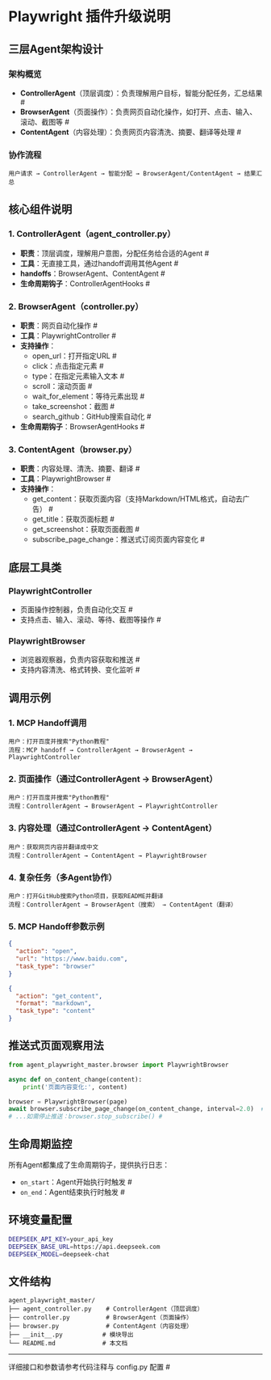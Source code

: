 # Playwright 插件升级说明 #

## 三层Agent架构设计 #

### 架构概览 #
- **ControllerAgent**（顶层调度）：负责理解用户目标，智能分配任务，汇总结果 #
- **BrowserAgent**（页面操作）：负责网页自动化操作，如打开、点击、输入、滚动、截图等 #
- **ContentAgent**（内容处理）：负责网页内容清洗、摘要、翻译等处理 #

### 协作流程 #
```
用户请求 → ControllerAgent → 智能分配 → BrowserAgent/ContentAgent → 结果汇总
```

## 核心组件说明 #

### 1. ControllerAgent（agent_controller.py） #
- **职责**：顶层调度，理解用户意图，分配任务给合适的Agent #
- **工具**：无直接工具，通过handoff调用其他Agent #
- **handoffs**：BrowserAgent、ContentAgent #
- **生命周期钩子**：ControllerAgentHooks #

### 2. BrowserAgent（controller.py） #
- **职责**：网页自动化操作 #
- **工具**：PlaywrightController #
- **支持操作**：
  - open_url：打开指定URL #
  - click：点击指定元素 #
  - type：在指定元素输入文本 #
  - scroll：滚动页面 #
  - wait_for_element：等待元素出现 #
  - take_screenshot：截图 #
  - search_github：GitHub搜索自动化 #
- **生命周期钩子**：BrowserAgentHooks #

### 3. ContentAgent（browser.py） #
- **职责**：内容处理、清洗、摘要、翻译 #
- **工具**：PlaywrightBrowser #
- **支持操作**：
  - get_content：获取页面内容（支持Markdown/HTML格式，自动去广告） #
  - get_title：获取页面标题 #
  - get_screenshot：获取页面截图 #
  - subscribe_page_change：推送式订阅页面内容变化 #

## 底层工具类 #

### PlaywrightController #
- 页面操作控制器，负责自动化交互 #
- 支持点击、输入、滚动、等待、截图等操作 #

### PlaywrightBrowser #
- 浏览器观察器，负责内容获取和推送 #
- 支持内容清洗、格式转换、变化监听 #

## 调用示例 #

### 1. MCP Handoff调用 #
```text
用户：打开百度并搜索"Python教程"
流程：MCP handoff → ControllerAgent → BrowserAgent → PlaywrightController
```

### 2. 页面操作（通过ControllerAgent → BrowserAgent） #
```text
用户：打开百度并搜索"Python教程"
流程：ControllerAgent → BrowserAgent → PlaywrightController
```

### 3. 内容处理（通过ControllerAgent → ContentAgent） #
```text
用户：获取网页内容并翻译成中文
流程：ControllerAgent → ContentAgent → PlaywrightBrowser
```

### 4. 复杂任务（多Agent协作） #
```text
用户：打开GitHub搜索Python项目，获取README并翻译
流程：ControllerAgent → BrowserAgent（搜索） → ContentAgent（翻译）
```

### 5. MCP Handoff参数示例 #
```json
{
  "action": "open",
  "url": "https://www.baidu.com",
  "task_type": "browser"
}
```

```json
{
  "action": "get_content",
  "format": "markdown",
  "task_type": "content"
}
```

## 推送式页面观察用法 #

```python
from agent_playwright_master.browser import PlaywrightBrowser

async def on_content_change(content):
    print('页面内容变化:', content)

browser = PlaywrightBrowser(page)
await browser.subscribe_page_change(on_content_change, interval=2.0)  # 每2秒推送一次 #
# ...如需停止推送：browser.stop_subscribe() #
```

## 生命周期监控 #

所有Agent都集成了生命周期钩子，提供执行日志：
- `on_start`：Agent开始执行时触发 #
- `on_end`：Agent结束执行时触发 #

## 环境变量配置 #

```bash
DEEPSEEK_API_KEY=your_api_key
DEEPSEEK_BASE_URL=https://api.deepseek.com
DEEPSEEK_MODEL=deepseek-chat
```

## 文件结构 #

```
agent_playwright_master/
├── agent_controller.py    # ControllerAgent（顶层调度）
├── controller.py          # BrowserAgent（页面操作）
├── browser.py             # ContentAgent（内容处理）
├── __init__.py           # 模块导出
└── README.md             # 本文档
```

---

详细接口和参数请参考代码注释与 config.py 配置 # 